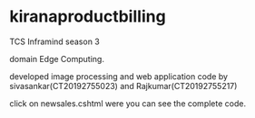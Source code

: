 # kiranaproductbilling 

TCS Inframind season 3  

domain Edge Computing.


developed image processing and web application code by sivasankar(CT20192755023) and Rajkumar(CT20192755217)


click on newsales.cshtml were you can see the complete code.

